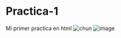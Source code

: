 # Practica-1
Mi primer practica en html
![chun](https://user-images.githubusercontent.com/118314930/202045908-5ea78095-2cdf-43c9-af7c-60f702c6d09f.jpg)
![image](https://user-images.githubusercontent.com/118314930/202046021-1fd23031-d032-4bbf-8933-d7a2eed394ca.png)

